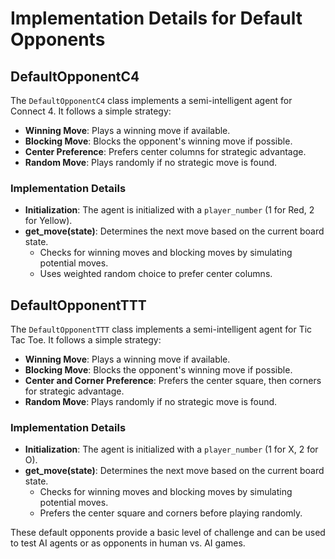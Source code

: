 # Implementation Details for Default Opponents

## DefaultOpponentC4

The `DefaultOpponentC4` class implements a semi-intelligent agent for Connect 4. It follows a simple strategy:
- **Winning Move**: Plays a winning move if available.
- **Blocking Move**: Blocks the opponent's winning move if possible.
- **Center Preference**: Prefers center columns for strategic advantage.
- **Random Move**: Plays randomly if no strategic move is found.

### Implementation Details
- **Initialization**: The agent is initialized with a `player_number` (1 for Red, 2 for Yellow).
- **get_move(state)**: Determines the next move based on the current board state.
  - Checks for winning moves and blocking moves by simulating potential moves.
  - Uses weighted random choice to prefer center columns.

## DefaultOpponentTTT

The `DefaultOpponentTTT` class implements a semi-intelligent agent for Tic Tac Toe. It follows a simple strategy:
- **Winning Move**: Plays a winning move if available.
- **Blocking Move**: Blocks the opponent's winning move if possible.
- **Center and Corner Preference**: Prefers the center square, then corners for strategic advantage.
- **Random Move**: Plays randomly if no strategic move is found.

### Implementation Details
- **Initialization**: The agent is initialized with a `player_number` (1 for X, 2 for O).
- **get_move(state)**: Determines the next move based on the current board state.
  - Checks for winning moves and blocking moves by simulating potential moves.
  - Prefers the center square and corners before playing randomly.

These default opponents provide a basic level of challenge and can be used to test AI agents or as opponents in human vs. AI games. 